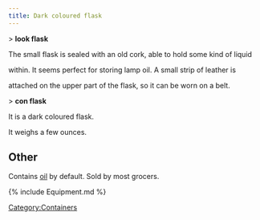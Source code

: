 ```yaml
---
title: Dark coloured flask
---
```


\> **look flask**

The small flask is sealed with an old cork, able to hold some kind of
liquid

within. It seems perfect for storing lamp oil. A small strip of leather
is

attached on the upper part of the flask, so it can be worn on a belt.

\> **con flask**

It is a dark coloured flask.

It weighs a few ounces.

## Other

Contains [oil](oil "wikilink") by default. Sold by most grocers.

{% include Equipment.md %}

[Category:Containers](Category:Containers "wikilink")